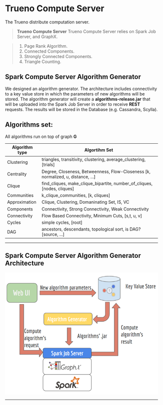 # Trueno Compute Server
The Trueno distribute computation server.


> **Trueno Compute Server**
> Trueno Compute Server relies on Spark Job Server, and GraphX.

> 1. Page Rank Algorithm.
> 2. Connected Components.
> 3. Strongly Connected Components.
> 4. Triangle Counting.

## Spark Compute Server Algorithm Generator
We designed an algorithm generator. The architecture includes connectivity to a key value store in which the parameters of new algorithms will be stored. The algorithm generator will create a **algorithms-release.jar** that will be uploaded into the Spark Job Server in order to receive **REST** requests. The results will be stored in the Database (e.g. Cassandra, Scylla).

## Algorithms set:

All algorithms run on top of graph **G**

| Algorithm type |           Algortihm Set    |
| ---------------| -------------------------------------------------------------------------- |
| Clustering     |      triangles, transitivity, clustering, average_clustering, [trials]      |
| Centrality     |      Degree, Closeness, Betweenness, Flow-Closeness [k, normalized, u, distance, ...]     |
| Clique         |      find_cliques, make_clique_bipartite, number_of_cliques, [nodes, cliques]     |
| Communities    |      k_clique_communities, [k, cliques]      |
| Approximation  |      Clique, Clustering, Domaninating Set, IS, VC       |
| Components     |      Connectivity, Strong Connectivity, Weak Connectivity      |
| Connectivity   |      Flow Based Connectivity, Minimum Cuts, [s,t, u, v]      |
| Cycles         |      simple cycles, [root]      |
| DAG            |      ancestors, descendants, topological sort, is DAG? [source, ...]      |


----------

## Spark Compute Server Algorithm Generator Architecture

<p align="center">
  <img height="400" src="https://raw.githubusercontent.com/TruenoDB/trueno-compute-server/master/assets/images/architecture.png">
</p>

----------